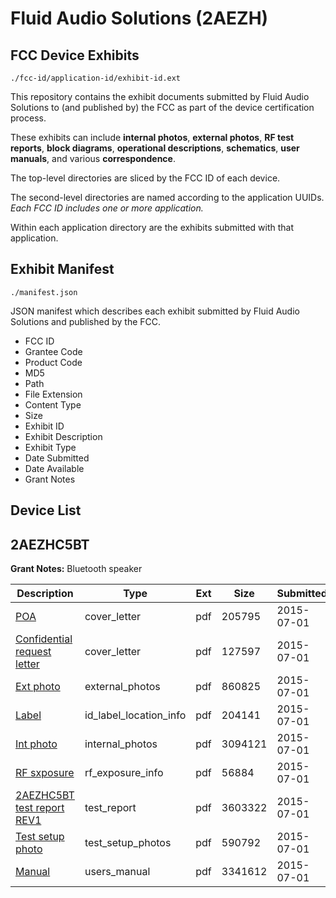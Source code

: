 # Fluid Audio Solutions (2AEZH)
## FCC Device Exhibits

```
./fcc-id/application-id/exhibit-id.ext
```

This repository contains the exhibit documents submitted by Fluid Audio Solutions to (and published by) the FCC as part of the device certification process.

These exhibits can include **internal photos**, **external photos**, **RF test reports**, **block diagrams**, **operational descriptions**, **schematics**, **user manuals**, and various **correspondence**.

The top-level directories are sliced by the FCC ID of each device.

The second-level directories are named according to the application UUIDs. *Each FCC ID includes one or more application.*

Within each application directory are the exhibits submitted with that application. 

## Exhibit Manifest

```
./manifest.json
```

JSON manifest which describes each exhibit submitted by Fluid Audio Solutions and published by the FCC.

- FCC ID
- Grantee Code
- Product Code
- MD5
- Path
- File Extension
- Content Type
- Size
- Exhibit ID
- Exhibit Description
- Exhibit Type
- Date Submitted
- Date Available
- Grant Notes

## Device List
## 2AEZHC5BT
**Grant Notes:** Bluetooth speaker

| Description | Type | Ext | Size | Submitted | Available |
| ----------- | ---- | --- | ---- | --------- | --------- |
| [POA](2AEZHC5BT/a3aa4b8d118508cdbb204758a8a8bd4b/2664507.pdf) | cover_letter | pdf | 205795 | 2015-07-01 | 2015-07-02 |
| [Confidential request letter](2AEZHC5BT/a3aa4b8d118508cdbb204758a8a8bd4b/2664508.pdf) | cover_letter | pdf | 127597 | 2015-07-01 | 2015-07-02 |
| [Ext photo](2AEZHC5BT/a3aa4b8d118508cdbb204758a8a8bd4b/2664512.pdf) | external_photos | pdf | 860825 | 2015-07-01 | 2015-07-02 |
| [Label](2AEZHC5BT/a3aa4b8d118508cdbb204758a8a8bd4b/2664514.pdf) | id_label_location_info | pdf | 204141 | 2015-07-01 | 2015-07-02 |
| [Int photo](2AEZHC5BT/a3aa4b8d118508cdbb204758a8a8bd4b/2664513.pdf) | internal_photos | pdf | 3094121 | 2015-07-01 | 2015-07-02 |
| [RF sxposure](2AEZHC5BT/a3aa4b8d118508cdbb204758a8a8bd4b/2664509.pdf) | rf_exposure_info | pdf | 56884 | 2015-07-01 | 2015-07-02 |
| [2AEZHC5BT test report REV1](2AEZHC5BT/a3aa4b8d118508cdbb204758a8a8bd4b/2664510.pdf) | test_report | pdf | 3603322 | 2015-07-01 | 2015-07-02 |
| [Test setup photo](2AEZHC5BT/a3aa4b8d118508cdbb204758a8a8bd4b/2664511.pdf) | test_setup_photos | pdf | 590792 | 2015-07-01 | 2015-07-02 |
| [Manual](2AEZHC5BT/a3aa4b8d118508cdbb204758a8a8bd4b/2664515.pdf) | users_manual | pdf | 3341612 | 2015-07-01 | 2015-07-02 |
